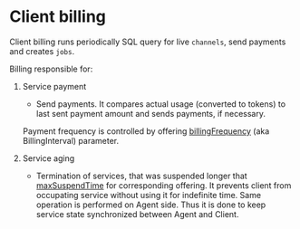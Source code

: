 # Client billing

Client billing runs periodically SQL query for live `channels`, send payments and creates `jobs`.

Billing responsible for:

1. Service payment

   - Send payments. It compares actual usage (converted to tokens) to last sent payment amount and sends payments, if necessary.

   Payment frequency is controlled by offering [billingFrequency](/doc/offering.md#Offering-template-schema) (aka BillingInterval) parameter.

2. Service aging

   - Termination of services, that was suspended longer that [maxSuspendTime](/doc/offering.md#Offering-template-schema) for corresponding offering. It prevents client from occupating service without using it for indefinite time. Same operation is performed on Agent side. Thus it is done to keep service state synchronized between Agent and Client.
